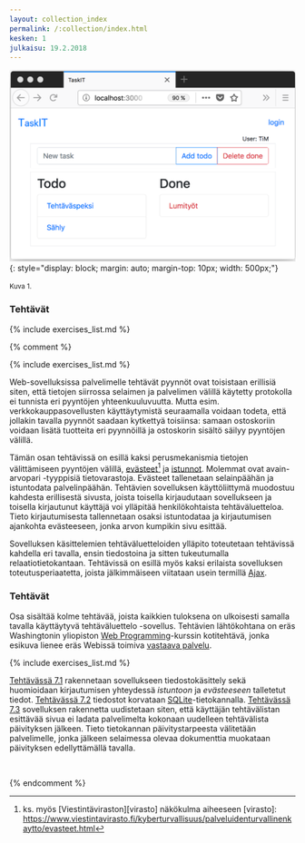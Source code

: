 ```yaml
---
layout: collection_index
permalink: /:collection/index.html
kesken: 1
julkaisu: 19.2.2018
---
```




![Tehtävälista](./img/taskit.png "Tehtävälista"){: style="display: block;  margin: auto; margin-top: 10px; width: 500px;"}

<small>Kuva 1.</small>


### Tehtävät


{% include exercises_list.md %}




{% comment %}

{% include exercises_list.md %}


Web-sovelluksissa palvelimelle tehtävät pyynnöt ovat toisistaan erillisiä siten, että tietojen siirrossa selaimen ja palvelimen välillä käytetty protokolla ei tunnista eri pyyntöjen yhteenkuuluvuutta. Mutta esim. verkkokauppasovellusten käyttäytymistä seuraamalla voidaan todeta, että jollakin tavalla pyynnöt saadaan kytkettyä toisiinsa: samaan ostoskoriin voidaan lisätä tuotteita eri pyynnöillä ja ostoskorin sisältö säilyy pyyntöjen välillä.

Tämän osan tehtävissä on esillä kaksi perusmekanismia tietojen välittämiseen pyyntöjen välillä, [evästeet][cookies][^1] ja [istunnot][sessions]. Molemmat ovat avain-arvopari -tyyppisiä tietovarastoja. Evästeet tallenetaan selainpäähän ja istuntodata palvelinpäähän. Tehtävien sovelluksen käyttöliittymä muodostuu kahdesta erillisestä sivusta, joista toisella kirjaudutaan sovellukseen ja toisella kirjautunut käyttäjä voi ylläpitää henkilökohtaista tehtäväluetteloa. Tieto kirjautumisesta tallennetaan osaksi istuntodataa ja kirjautumisen ajankohta evästeeseen, jonka arvon kumpikin sivu esittää.

[cookies]: https://www.w3schools.com/php/php_cookies.asp
[sessions]: https://www.w3schools.com/php/php_sessions.asp

[^1]: ks. myös [Viestintäviraston][virasto] näkökulma aiheeseen
[virasto]: https://www.viestintavirasto.fi/kyberturvallisuus/palveluidenturvallinenkaytto/evasteet.html

Sovelluksen käsittelemien tehtäväluetteloiden ylläpito toteutetaan tehtävissä kahdella eri tavalla, ensin tiedostoina ja sitten tukeutumalla relaatiotietokantaan. Tehtävissä on esillä myös kaksi erilaista sovelluksen toteutusperiaatetta, joista jälkimmäiseen viitataan usein termillä [Ajax][ajax].

[ajax]: https://fi.wikipedia.org/wiki/Ajax_(ohjelmointi)

### Tehtävät

Osa sisältää kolme tehtävää, joista kaikkien tuloksena on ulkoisesti samalla tavalla käyttäytyvä tehtäväluettelo -sovellus. Tehtävien lähtökohtana on eräs Washingtonin yliopiston [Web Programming][cse154]-kurssin kotitehtävä, jonka esikuva lienee eräs Webissä toimiva [vastaava palvelu](https://www.rememberthemilk.com).

[cse154]:https://courses.cs.washington.edu/courses/cse154/

{% include exercises_list.md %}

[Tehtävässä 7.1](tehtava71) rakennetaan sovellukseen tiedostokäsittely sekä huomioidaan kirjautumisen yhteydessä *istuntoon* ja *evästeeseen* talletetut tiedot. [Tehtävässä 7.2](tehtava72) tiedostot korvataan [SQLite](https://www.sqlite.org)-tietokannalla. [Tehtävässä 7.3](tehtava73) sovelluksen rakennetta uudistetaan siten, että käyttäjän tehtävälistan esittävää sivua ei ladata  palvelimelta kokonaan uudelleen tehtävälista päivityksen jälkeen. Tieto tietokannan päivitystarpeesta välitetään palvelimelle, jonka jälkeen selaimessa olevaa dokumenttia muokataan päivityksen edellyttämällä tavalla.

 <br/>

 {% endcomment %}
